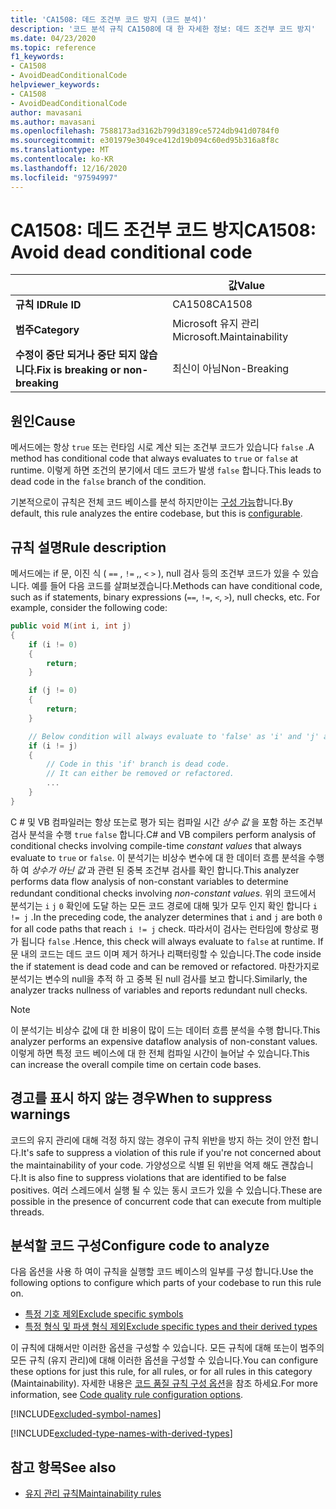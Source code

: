 ```yaml
---
title: 'CA1508: 데드 조건부 코드 방지 (코드 분석)'
description: '코드 분석 규칙 CA1508에 대 한 자세한 정보: 데드 조건부 코드 방지'
ms.date: 04/23/2020
ms.topic: reference
f1_keywords:
- CA1508
- AvoidDeadConditionalCode
helpviewer_keywords:
- CA1508
- AvoidDeadConditionalCode
author: mavasani
ms.author: mavasani
ms.openlocfilehash: 7588173ad3162b799d3189ce5724db941d0784f0
ms.sourcegitcommit: e301979e3049ce412d19b094c60ed95b316a8f8c
ms.translationtype: MT
ms.contentlocale: ko-KR
ms.lasthandoff: 12/16/2020
ms.locfileid: "97594997"
---
```

# <a name="ca1508-avoid-dead-conditional-code"></a><span data-ttu-id="5c3b8-103">CA1508: 데드 조건부 코드 방지</span><span class="sxs-lookup"><span data-stu-id="5c3b8-103">CA1508: Avoid dead conditional code</span></span>

| | <span data-ttu-id="5c3b8-104">값</span><span class="sxs-lookup"><span data-stu-id="5c3b8-104">Value</span></span> |
|-|-|
| <span data-ttu-id="5c3b8-105">**규칙 ID**</span><span class="sxs-lookup"><span data-stu-id="5c3b8-105">**Rule ID**</span></span> |<span data-ttu-id="5c3b8-106">CA1508</span><span class="sxs-lookup"><span data-stu-id="5c3b8-106">CA1508</span></span>|
| <span data-ttu-id="5c3b8-107">**범주**</span><span class="sxs-lookup"><span data-stu-id="5c3b8-107">**Category**</span></span> |<span data-ttu-id="5c3b8-108">Microsoft 유지 관리</span><span class="sxs-lookup"><span data-stu-id="5c3b8-108">Microsoft.Maintainability</span></span>|
| <span data-ttu-id="5c3b8-109">**수정이 중단 되거나 중단 되지 않습니다.**</span><span class="sxs-lookup"><span data-stu-id="5c3b8-109">**Fix is breaking or non-breaking**</span></span> |<span data-ttu-id="5c3b8-110">최신이 아님</span><span class="sxs-lookup"><span data-stu-id="5c3b8-110">Non-Breaking</span></span>|

## <a name="cause"></a><span data-ttu-id="5c3b8-111">원인</span><span class="sxs-lookup"><span data-stu-id="5c3b8-111">Cause</span></span>

<span data-ttu-id="5c3b8-112">메서드에는 항상 `true` 또는 런타임 시로 계산 되는 조건부 코드가 있습니다 `false` .</span><span class="sxs-lookup"><span data-stu-id="5c3b8-112">A method has conditional code that always evaluates to `true` or `false` at runtime.</span></span> <span data-ttu-id="5c3b8-113">이렇게 하면 조건의 분기에서 데드 코드가 발생 `false` 합니다.</span><span class="sxs-lookup"><span data-stu-id="5c3b8-113">This leads to dead code in the `false` branch of the condition.</span></span>

<span data-ttu-id="5c3b8-114">기본적으로이 규칙은 전체 코드 베이스를 분석 하지만이는 [구성 가능](#configure-code-to-analyze)합니다.</span><span class="sxs-lookup"><span data-stu-id="5c3b8-114">By default, this rule analyzes the entire codebase, but this is [configurable](#configure-code-to-analyze).</span></span>

## <a name="rule-description"></a><span data-ttu-id="5c3b8-115">규칙 설명</span><span class="sxs-lookup"><span data-stu-id="5c3b8-115">Rule description</span></span>

<span data-ttu-id="5c3b8-116">메서드에는 if 문, 이진 식 ( `==` , `!=` ,, `<` `>` ), null 검사 등의 조건부 코드가 있을 수 있습니다. 예를 들어 다음 코드를 살펴보겠습니다.</span><span class="sxs-lookup"><span data-stu-id="5c3b8-116">Methods can have conditional code, such as if statements, binary expressions (`==`, `!=`, `<`, `>`), null checks, etc. For example, consider the following code:</span></span>

```csharp
public void M(int i, int j)
{
    if (i != 0)
    {
        return;
    }

    if (j != 0)
    {
        return;
    }

    // Below condition will always evaluate to 'false' as 'i' and 'j' are both '0' here.
    if (i != j)
    {
        // Code in this 'if' branch is dead code.
        // It can either be removed or refactored.
        ...
    }
}
```

<span data-ttu-id="5c3b8-117">C # 및 VB 컴파일러는 항상 또는로 평가 되는 컴파일 시간 _상수 값_ 을 포함 하는 조건부 검사 분석을 수행 `true` `false` 합니다.</span><span class="sxs-lookup"><span data-stu-id="5c3b8-117">C# and VB compilers perform analysis of conditional checks involving compile-time _constant values_ that always evaluate to `true` or `false`.</span></span> <span data-ttu-id="5c3b8-118">이 분석기는 비상수 변수에 대 한 데이터 흐름 분석을 수행 하 여 _상수가 아닌 값_ 과 관련 된 중복 조건부 검사를 확인 합니다.</span><span class="sxs-lookup"><span data-stu-id="5c3b8-118">This analyzer performs data flow analysis of non-constant variables to determine redundant conditional checks involving _non-constant values_.</span></span> <span data-ttu-id="5c3b8-119">위의 코드에서 분석기는 `i` `j` `0` 확인에 도달 하는 모든 코드 경로에 대해 및가 모두 인지 확인 합니다 `i != j` .</span><span class="sxs-lookup"><span data-stu-id="5c3b8-119">In the preceding code, the analyzer determines that `i` and `j` are both `0` for all code paths that reach `i != j` check.</span></span> <span data-ttu-id="5c3b8-120">따라서이 검사는 런타임에 항상로 평가 됩니다 `false` .</span><span class="sxs-lookup"><span data-stu-id="5c3b8-120">Hence, this check will always evaluate to `false` at runtime.</span></span> <span data-ttu-id="5c3b8-121">If 문 내의 코드는 데드 코드 이며 제거 하거나 리팩터링할 수 있습니다.</span><span class="sxs-lookup"><span data-stu-id="5c3b8-121">The code inside the if statement is dead code and can be removed or refactored.</span></span> <span data-ttu-id="5c3b8-122">마찬가지로 분석기는 변수의 null을 추적 하 고 중복 된 null 검사를 보고 합니다.</span><span class="sxs-lookup"><span data-stu-id="5c3b8-122">Similarly, the analyzer tracks nullness of variables and reports redundant null checks.</span></span>

> [!NOTE]
> <span data-ttu-id="5c3b8-123">이 분석기는 비상수 값에 대 한 비용이 많이 드는 데이터 흐름 분석을 수행 합니다.</span><span class="sxs-lookup"><span data-stu-id="5c3b8-123">This analyzer performs an expensive dataflow analysis of non-constant values.</span></span> <span data-ttu-id="5c3b8-124">이렇게 하면 특정 코드 베이스에 대 한 전체 컴파일 시간이 늘어날 수 있습니다.</span><span class="sxs-lookup"><span data-stu-id="5c3b8-124">This can increase the overall compile time on certain code bases.</span></span>

## <a name="when-to-suppress-warnings"></a><span data-ttu-id="5c3b8-125">경고를 표시 하지 않는 경우</span><span class="sxs-lookup"><span data-stu-id="5c3b8-125">When to suppress warnings</span></span>

<span data-ttu-id="5c3b8-126">코드의 유지 관리에 대해 걱정 하지 않는 경우이 규칙 위반을 방지 하는 것이 안전 합니다.</span><span class="sxs-lookup"><span data-stu-id="5c3b8-126">It's safe to suppress a violation of this rule if you're not concerned about the maintainability of your code.</span></span> <span data-ttu-id="5c3b8-127">가양성으로 식별 된 위반을 억제 해도 괜찮습니다.</span><span class="sxs-lookup"><span data-stu-id="5c3b8-127">It is also fine to suppress violations that are identified to be false positives.</span></span> <span data-ttu-id="5c3b8-128">여러 스레드에서 실행 될 수 있는 동시 코드가 있을 수 있습니다.</span><span class="sxs-lookup"><span data-stu-id="5c3b8-128">These are possible in the presence of concurrent code that can execute from multiple threads.</span></span>

## <a name="configure-code-to-analyze"></a><span data-ttu-id="5c3b8-129">분석할 코드 구성</span><span class="sxs-lookup"><span data-stu-id="5c3b8-129">Configure code to analyze</span></span>

<span data-ttu-id="5c3b8-130">다음 옵션을 사용 하 여이 규칙을 실행할 코드 베이스의 일부를 구성 합니다.</span><span class="sxs-lookup"><span data-stu-id="5c3b8-130">Use the following options to configure which parts of your codebase to run this rule on.</span></span>

- [<span data-ttu-id="5c3b8-131">특정 기호 제외</span><span class="sxs-lookup"><span data-stu-id="5c3b8-131">Exclude specific symbols</span></span>](#exclude-specific-symbols)
- [<span data-ttu-id="5c3b8-132">특정 형식 및 파생 형식 제외</span><span class="sxs-lookup"><span data-stu-id="5c3b8-132">Exclude specific types and their derived types</span></span>](#exclude-specific-types-and-their-derived-types)

<span data-ttu-id="5c3b8-133">이 규칙에 대해서만 이러한 옵션을 구성할 수 있습니다. 모든 규칙에 대해 또는이 범주의 모든 규칙 (유지 관리)에 대해 이러한 옵션을 구성할 수 있습니다.</span><span class="sxs-lookup"><span data-stu-id="5c3b8-133">You can configure these options for just this rule, for all rules, or for all rules in this category (Maintainability).</span></span> <span data-ttu-id="5c3b8-134">자세한 내용은 [코드 품질 규칙 구성 옵션](../code-quality-rule-options.md)을 참조 하세요.</span><span class="sxs-lookup"><span data-stu-id="5c3b8-134">For more information, see [Code quality rule configuration options](../code-quality-rule-options.md).</span></span>

[!INCLUDE[excluded-symbol-names](~/includes/code-analysis/excluded-symbol-names.md)]

[!INCLUDE[excluded-type-names-with-derived-types](~/includes/code-analysis/excluded-type-names-with-derived-types.md)]

## <a name="see-also"></a><span data-ttu-id="5c3b8-135">참고 항목</span><span class="sxs-lookup"><span data-stu-id="5c3b8-135">See also</span></span>

- [<span data-ttu-id="5c3b8-136">유지 관리 규칙</span><span class="sxs-lookup"><span data-stu-id="5c3b8-136">Maintainability rules</span></span>](maintainability-warnings.md)
